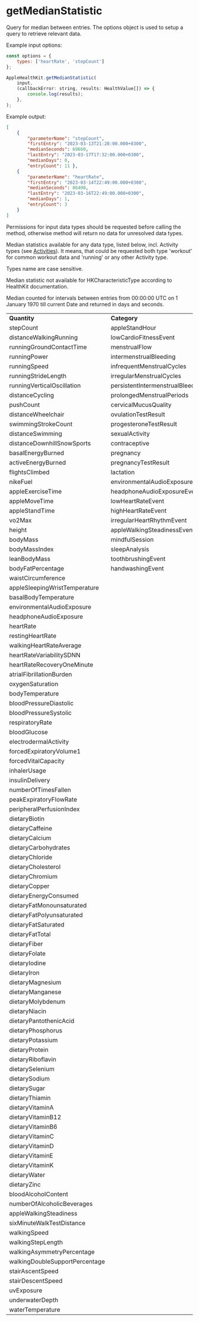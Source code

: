 #  getMedianStatistic

Query for median between entries. The options object is used to setup a query to retrieve relevant data.

Example input options:

```javascript
const options = {
    types: ['heartRate', 'stepCount']
};
```
```javascript
AppleHealthKit.getMedianStatistic(
    input,
    (callbackError: string, results: HealthValue[]) => {    
        console.log(results);
    },
);
```

Example output:
```json
[ 
    { 
        "parameterName": "stepCount",
        "firstEntry": "2023-03-13T21:28:00.000+0300",
        "medianSeconds": 69660,
        "lastEntry": "2023-03-17T17:32:00.000+0300",
        "medianDays": 0,
        "entryCount": 11 },
    { 
        "parameterName": "heartRate",
        "firstEntry": "2023-03-14T22:49:00.000+0300",
        "medianSeconds": 86400,
        "lastEntry": "2023-03-16T22:49:00.000+0300",
        "medianDays": 1,
        "entryCount": 3         
    } 
]
```

Permissions for input data types should be requested before calling the method, otherwise method will return no data for unresolved data types.   


Median statistics available for any data type, listed below, incl. Activity types (see [Activities](activities.md)). It means, that could be requested both type 'workout' for common workout data and 'running' or any other Activity type. 

Types name are case sensitive.  


Median statistic not available for HKCharacteristicType according to HealthKit documentation.   


Median counted for intervals between entries from 00:00:00 UTC on 1 January 1970 till current Date and returned in days and seconds.

<table>
  <tr>
   <td><strong>Quantity</strong>
   </td>
   <td><strong>Category</strong>
   </td>
   <td><strong>Symptom</strong>
   </td>
   <td><strong>Activity</strong>
   </td>
  </tr>
  <tr>
   <td>stepCount
   </td>
   <td>appleStandHour
   </td>
   <td>abdominalCramps
   </td>
   <td>americanFootball
   </td>
  </tr>
  <tr>
   <td>distanceWalkingRunning
   </td>
   <td>lowCardioFitnessEvent
   </td>
   <td>bloating
   </td>
   <td>archery
   </td>
  </tr>
  <tr>
   <td>runningGroundContactTime
   </td>
   <td>menstrualFlow
   </td>
   <td>constipation
   </td>
   <td>australianFootball
   </td>
  </tr>
  <tr>
   <td>runningPower
   </td>
   <td>intermenstrualBleeding
   </td>
   <td>diarrhea
   </td>
   <td>badminton
   </td>
  </tr>
  <tr>
   <td>runningSpeed
   </td>
   <td>infrequentMenstrualCycles
   </td>
   <td>heartburn
   </td>
   <td>baseball
   </td>
  </tr>
  <tr>
   <td>runningStrideLength
   </td>
   <td>irregularMenstrualCycles
   </td>
   <td>nausea
   </td>
   <td>basketball
   </td>
  </tr>
  <tr>
   <td>runningVerticalOscillation
   </td>
   <td>persistentIntermenstrualBleeding
   </td>
   <td>vomiting
   </td>
   <td>bowling
   </td>
  </tr>
  <tr>
   <td>distanceCycling
   </td>
   <td>prolongedMenstrualPeriods
   </td>
   <td>appetiteChanges
   </td>
   <td>boxing
   </td>
  </tr>
  <tr>
   <td>pushCount
   </td>
   <td>cervicalMucusQuality
   </td>
   <td>chills
   </td>
   <td>climbing
   </td>
  </tr>
  <tr>
   <td>distanceWheelchair
   </td>
   <td>ovulationTestResult
   </td>
   <td>dizziness
   </td>
   <td>cricket
   </td>
  </tr>
  <tr>
   <td>swimmingStrokeCount
   </td>
   <td>progesteroneTestResult
   </td>
   <td>fainting
   </td>
   <td>crossTraining
   </td>
  </tr>
  <tr>
   <td>distanceSwimming
   </td>
   <td>sexualActivity
   </td>
   <td>fatigue
   </td>
   <td>curling
   </td>
  </tr>
  <tr>
   <td>distanceDownhillSnowSports
   </td>
   <td>contraceptive
   </td>
   <td>fever
   </td>
   <td>cycling
   </td>
  </tr>
  <tr>
   <td>basalEnergyBurned
   </td>
   <td>pregnancy
   </td>
   <td>generalizedBodyAche
   </td>
   <td>elliptical
   </td>
  </tr>
  <tr>
   <td>activeEnergyBurned
   </td>
   <td>pregnancyTestResult
   </td>
   <td>hotFlashes
   </td>
   <td>equestrianSports
   </td>
  </tr>
  <tr>
   <td>flightsClimbed
   </td>
   <td>lactation
   </td>
   <td>chestTightnessOrPain
   </td>
   <td>fencing
   </td>
  </tr>
  <tr>
   <td>nikeFuel
   </td>
   <td>environmentalAudioExposureEvent
   </td>
   <td>coughing
   </td>
   <td>fishing
   </td>
  </tr>
  <tr>
   <td>appleExerciseTime
   </td>
   <td>headphoneAudioExposureEvent
   </td>
   <td>rapidPoundingOrFlutteringHeartbeat
   </td>
   <td>functionalStrengthTraining
   </td>
  </tr>
  <tr>
   <td>appleMoveTime
   </td>
   <td>lowHeartRateEvent
   </td>
   <td>shortnessOfBreath
   </td>
   <td>golf
   </td>
  </tr>
  <tr>
   <td>appleStandTime
   </td>
   <td>highHeartRateEvent
   </td>
   <td>skippedHeartbeat
   </td>
   <td>gymnastics
   </td>
  </tr>
  <tr>
   <td>vo2Max
   </td>
   <td>irregularHeartRhythmEvent
   </td>
   <td>wheezing
   </td>
   <td>handball
   </td>
  </tr>
  <tr>
   <td>height
   </td>
   <td>appleWalkingSteadinessEvent
   </td>
   <td>lowerBackPain
   </td>
   <td>hiking
   </td>
  </tr>
  <tr>
   <td>bodyMass
   </td>
   <td>mindfulSession
   </td>
   <td>headache
   </td>
   <td>hockey
   </td>
  </tr>
  <tr>
   <td>bodyMassIndex
   </td>
   <td>sleepAnalysis
   </td>
   <td>memoryLapse
   </td>
   <td>hunting
   </td>
  </tr>
  <tr>
   <td>leanBodyMass
   </td>
   <td>toothbrushingEvent
   </td>
   <td>moodChanges
   </td>
   <td>lacrosse
   </td>
  </tr>
  <tr>
   <td>bodyFatPercentage
   </td>
   <td>handwashingEvent
   </td>
   <td>lossOfSmell
   </td>
   <td>martialArts
   </td>
  </tr>
  <tr>
   <td>waistCircumference
   </td>
   <td>
   </td>
   <td>lossOfTaste
   </td>
   <td>mindAndBody
   </td>
  </tr>
  <tr>
   <td>appleSleepingWristTemperature
   </td>
   <td>
   </td>
   <td>runnyNose
   </td>
   <td>paddleSports
   </td>
  </tr>
  <tr>
   <td>basalBodyTemperature
   </td>
   <td>
   </td>
   <td>soreThroat
   </td>
   <td>play
   </td>
  </tr>
  <tr>
   <td>environmentalAudioExposure
   </td>
   <td>
   </td>
   <td>sinusCongestion
   </td>
   <td>preparationAndRecovery
   </td>
  </tr>
  <tr>
   <td>headphoneAudioExposure
   </td>
   <td>
   </td>
   <td>breastPain
   </td>
   <td>racquetball
   </td>
  </tr>
  <tr>
   <td>heartRate
   </td>
   <td>
   </td>
   <td>pelvicPain
   </td>
   <td>rowing
   </td>
  </tr>
  <tr>
   <td>restingHeartRate
   </td>
   <td>
   </td>
   <td>vaginalDryness
   </td>
   <td>rugby
   </td>
  </tr>
  <tr>
   <td>walkingHeartRateAverage
   </td>
   <td>
   </td>
   <td>acne
   </td>
   <td>running
   </td>
  </tr>
  <tr>
   <td>heartRateVariabilitySDNN
   </td>
   <td>
   </td>
   <td>drySkin
   </td>
   <td>sailing
   </td>
  </tr>
  <tr>
   <td>heartRateRecoveryOneMinute
   </td>
   <td>
   </td>
   <td>hairLoss
   </td>
   <td>skatingSports
   </td>
  </tr>
  <tr>
   <td>atrialFibrillationBurden
   </td>
   <td>
   </td>
   <td>nightSweats
   </td>
   <td>snowSports
   </td>
  </tr>
  <tr>
   <td>oxygenSaturation
   </td>
   <td>
   </td>
   <td>sleepChanges
   </td>
   <td>soccer
   </td>
  </tr>
  <tr>
   <td>bodyTemperature
   </td>
   <td>
   </td>
   <td>bladderIncontinence
   </td>
   <td>softball
   </td>
  </tr>
  <tr>
   <td>bloodPressureDiastolic
   </td>
   <td>
   </td>
   <td>
   </td>
   <td>squash
   </td>
  </tr>
  <tr>
   <td>bloodPressureSystolic
   </td>
   <td>
   </td>
   <td>
   </td>
   <td>stairClimbing
   </td>
  </tr>
  <tr>
   <td>respiratoryRate
   </td>
   <td>
   </td>
   <td>
   </td>
   <td>surfingSports
   </td>
  </tr>
  <tr>
   <td>bloodGlucose
   </td>
   <td>
   </td>
   <td>
   </td>
   <td>swimming
   </td>
  </tr>
  <tr>
   <td>electrodermalActivity
   </td>
   <td>
   </td>
   <td>
   </td>
   <td>tableTennis
   </td>
  </tr>
  <tr>
   <td>forcedExpiratoryVolume1
   </td>
   <td>
   </td>
   <td>
   </td>
   <td>tennis
   </td>
  </tr>
  <tr>
   <td>forcedVitalCapacity
   </td>
   <td>
   </td>
   <td>
   </td>
   <td>trackAndField
   </td>
  </tr>
  <tr>
   <td>inhalerUsage
   </td>
   <td>
   </td>
   <td>
   </td>
   <td>traditionalStrengthTraining
   </td>
  </tr>
  <tr>
   <td>insulinDelivery
   </td>
   <td>
   </td>
   <td>
   </td>
   <td>volleyball
   </td>
  </tr>
  <tr>
   <td>numberOfTimesFallen
   </td>
   <td>
   </td>
   <td>
   </td>
   <td>walking
   </td>
  </tr>
  <tr>
   <td>peakExpiratoryFlowRate
   </td>
   <td>
   </td>
   <td>
   </td>
   <td>waterFitness
   </td>
  </tr>
  <tr>
   <td>peripheralPerfusionIndex
   </td>
   <td>
   </td>
   <td>
   </td>
   <td>waterPolo
   </td>
  </tr>
  <tr>
   <td>dietaryBiotin
   </td>
   <td>
   </td>
   <td>
   </td>
   <td>waterSports
   </td>
  </tr>
  <tr>
   <td>dietaryCaffeine
   </td>
   <td>
   </td>
   <td>
   </td>
   <td>workout
   </td>
  </tr>
  <tr>
   <td>dietaryCalcium
   </td>
   <td>
   </td>
   <td>
   </td>
   <td>wrestling
   </td>
  </tr>
  <tr>
   <td>dietaryCarbohydrates
   </td>
   <td>
   </td>
   <td>
   </td>
   <td>yoga
   </td>
  </tr>
  <tr>
   <td>dietaryChloride
   </td>
   <td>
   </td>
   <td>
   </td>
   <td>barre
   </td>
  </tr>
  <tr>
   <td>dietaryCholesterol
   </td>
   <td>
   </td>
   <td>
   </td>
   <td>coreTraining
   </td>
  </tr>
  <tr>
   <td>dietaryChromium
   </td>
   <td>
   </td>
   <td>
   </td>
   <td>crossCountrySkiing
   </td>
  </tr>
  <tr>
   <td>dietaryCopper
   </td>
   <td>
   </td>
   <td>
   </td>
   <td>downhillSkiing
   </td>
  </tr>
  <tr>
   <td>dietaryEnergyConsumed
   </td>
   <td>
   </td>
   <td>
   </td>
   <td>flexibility
   </td>
  </tr>
  <tr>
   <td>dietaryFatMonounsaturated
   </td>
   <td>
   </td>
   <td>
   </td>
   <td>highIntensityIntervalTraining
   </td>
  </tr>
  <tr>
   <td>dietaryFatPolyunsaturated
   </td>
   <td>
   </td>
   <td>
   </td>
   <td>jumpRope
   </td>
  </tr>
  <tr>
   <td>dietaryFatSaturated
   </td>
   <td>
   </td>
   <td>
   </td>
   <td>kickboxing
   </td>
  </tr>
  <tr>
   <td>dietaryFatTotal
   </td>
   <td>
   </td>
   <td>
   </td>
   <td>pilates
   </td>
  </tr>
  <tr>
   <td>dietaryFiber
   </td>
   <td>
   </td>
   <td>
   </td>
   <td>snowboarding
   </td>
  </tr>
  <tr>
   <td>dietaryFolate
   </td>
   <td>
   </td>
   <td>
   </td>
   <td>stairs
   </td>
  </tr>
  <tr>
   <td>dietaryIodine
   </td>
   <td>
   </td>
   <td>
   </td>
   <td>stepTraining
   </td>
  </tr>
  <tr>
   <td>dietaryIron
   </td>
   <td>
   </td>
   <td>
   </td>
   <td>wheelchairWalkPace
   </td>
  </tr>
  <tr>
   <td>dietaryMagnesium
   </td>
   <td>
   </td>
   <td>
   </td>
   <td>wheelchairRunPace
   </td>
  </tr>
  <tr>
   <td>dietaryManganese
   </td>
   <td>
   </td>
   <td>
   </td>
   <td>taiChi
   </td>
  </tr>
  <tr>
   <td>dietaryMolybdenum
   </td>
   <td>
   </td>
   <td>
   </td>
   <td>mixedCardio
   </td>
  </tr>
  <tr>
   <td>dietaryNiacin
   </td>
   <td>
   </td>
   <td>
   </td>
   <td>handCycling
   </td>
  </tr>
  <tr>
   <td>dietaryPantothenicAcid
   </td>
   <td>
   </td>
   <td>
   </td>
   <td>discSports
   </td>
  </tr>
  <tr>
   <td>dietaryPhosphorus
   </td>
   <td>
   </td>
   <td>
   </td>
   <td>fitnessGaming
   </td>
  </tr>
  <tr>
   <td>dietaryPotassium
   </td>
   <td>
   </td>
   <td>
   </td>
   <td>cardioDance
   </td>
  </tr>
  <tr>
   <td>dietaryProtein
   </td>
   <td>
   </td>
   <td>
   </td>
   <td>cooldown
   </td>
  </tr>
  <tr>
   <td>dietaryRiboflavin
   </td>
   <td>
   </td>
   <td>
   </td>
   <td>pickleball
   </td>
  </tr>
  <tr>
   <td>dietarySelenium
   </td>
   <td>
   </td>
   <td>
   </td>
   <td>socialDance
   </td>
  </tr>
  <tr>
   <td>dietarySodium
   </td>
   <td>
   </td>
   <td>
   </td>
   <td>swimBikeRun
   </td>
  </tr>
  <tr>
   <td>dietarySugar
   </td>
   <td>
   </td>
   <td>
   </td>
   <td>workout
   </td>
  </tr>
  <tr>
   <td>dietaryThiamin
   </td>
   <td>
   </td>
   <td>
   </td>
   <td>
   </td>
  </tr>
  <tr>
   <td>dietaryVitaminA
   </td>
   <td>
   </td>
   <td>
   </td>
   <td>
   </td>
  </tr>
  <tr>
   <td>dietaryVitaminB12
   </td>
   <td>
   </td>
   <td>
   </td>
   <td>
   </td>
  </tr>
  <tr>
   <td>dietaryVitaminB6
   </td>
   <td>
   </td>
   <td>
   </td>
   <td>
   </td>
  </tr>
  <tr>
   <td>dietaryVitaminC
   </td>
   <td>
   </td>
   <td>
   </td>
   <td>
   </td>
  </tr>
  <tr>
   <td>dietaryVitaminD
   </td>
   <td>
   </td>
   <td>
   </td>
   <td>
   </td>
  </tr>
  <tr>
   <td>dietaryVitaminE
   </td>
   <td>
   </td>
   <td>
   </td>
   <td>
   </td>
  </tr>
  <tr>
   <td>dietaryVitaminK
   </td>
   <td>
   </td>
   <td>
   </td>
   <td>
   </td>
  </tr>
  <tr>
   <td>dietaryWater
   </td>
   <td>
   </td>
   <td>
   </td>
   <td>
   </td>
  </tr>
  <tr>
   <td>dietaryZinc
   </td>
   <td>
   </td>
   <td>
   </td>
   <td>
   </td>
  </tr>
  <tr>
   <td>bloodAlcoholContent
   </td>
   <td>
   </td>
   <td>
   </td>
   <td>
   </td>
  </tr>
  <tr>
   <td>numberOfAlcoholicBeverages
   </td>
   <td>
   </td>
   <td>
   </td>
   <td>
   </td>
  </tr>
  <tr>
   <td>appleWalkingSteadiness
   </td>
   <td>
   </td>
   <td>
   </td>
   <td>
   </td>
  </tr>
  <tr>
   <td>sixMinuteWalkTestDistance
   </td>
   <td>
   </td>
   <td>
   </td>
   <td>
   </td>
  </tr>
  <tr>
   <td>walkingSpeed
   </td>
   <td>
   </td>
   <td>
   </td>
   <td>
   </td>
  </tr>
  <tr>
   <td>walkingStepLength
   </td>
   <td>
   </td>
   <td>
   </td>
   <td>
   </td>
  </tr>
  <tr>
   <td>walkingAsymmetryPercentage
   </td>
   <td>
   </td>
   <td>
   </td>
   <td>
   </td>
  </tr>
  <tr>
   <td>walkingDoubleSupportPercentage
   </td>
   <td>
   </td>
   <td>
   </td>
   <td>
   </td>
  </tr>
  <tr>
   <td>stairAscentSpeed
   </td>
   <td>
   </td>
   <td>
   </td>
   <td>
   </td>
  </tr>
  <tr>
   <td>stairDescentSpeed
   </td>
   <td>
   </td>
   <td>
   </td>
   <td>
   </td>
  </tr>
  <tr>
   <td>uvExposure
   </td>
   <td>
   </td>
   <td>
   </td>
   <td>
   </td>
  </tr>
  <tr>
   <td>underwaterDepth
   </td>
   <td>
   </td>
   <td>
   </td>
   <td>
   </td>
  </tr>
  <tr>
   <td>waterTemperature
   </td>
   <td>
   </td>
   <td>
   </td>
   <td>
   </td>
  </tr>
    <tr>   
</table>
